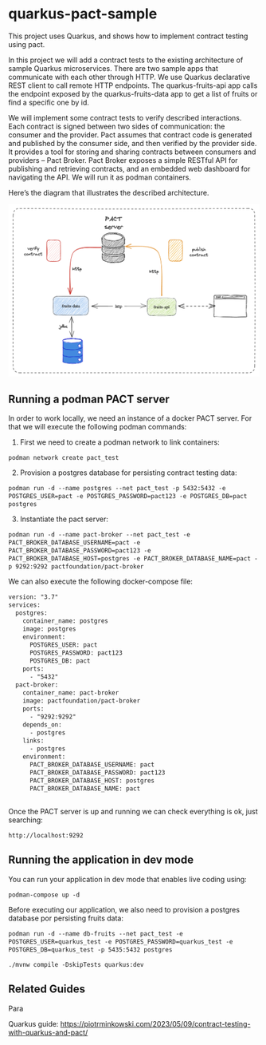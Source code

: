 # quarkus-pact-sample

This project uses Quarkus, and shows how to implement contract testing using pact.

In this project we will add a contract tests to the existing architecture of sample Quarkus microservices. 
There are two sample apps that communicate with each other through HTTP. We use Quarkus declarative REST client 
to call remote HTTP endpoints. The quarkus-fruits-api app calls the endpoint exposed by the quarkus-fruits-data
app to get a list of fruits or find a specific one by id.

We will implement some contract tests to verify described interactions. Each contract is signed between 
two sides of communication: the consumer and the provider. Pact assumes that contract code is generated 
and published by the consumer side, and then verified by the provider side. 
It provides a tool for storing and sharing contracts between consumers and providers – Pact Broker. 
Pact Broker exposes a simple RESTful API for publishing and retrieving contracts, and an embedded 
web dashboard for navigating the API. We will run it as podman containers. 

Here’s the diagram that illustrates the described architecture.

![Architecture](architecture.png)

## Running a podman PACT server

In order to work locally, we need an instance of a docker PACT server. For that we will execute the 
following podman commands:

1. First we need to create a podman network to link containers:

```shell script
podman network create pact_test
```

2. Provision a postgres database for persisting contract testing data:

```shell script
podman run -d --name postgres --net pact_test -p 5432:5432 -e POSTGRES_USER=pact -e POSTGRES_PASSWORD=pact123 -e POSTGRES_DB=pact postgres
```

3. Instantiate the pact server:

```shell script
podman run -d --name pact-broker --net pact_test -e PACT_BROKER_DATABASE_USERNAME=pact -e PACT_BROKER_DATABASE_PASSWORD=pact123 -e PACT_BROKER_DATABASE_HOST=postgres -e PACT_BROKER_DATABASE_NAME=pact -p 9292:9292 pactfoundation/pact-broker
```

We can also execute the following docker-compose file:

```
version: "3.7"
services:
  postgres:
    container_name: postgres
    image: postgres
    environment:
      POSTGRES_USER: pact
      POSTGRES_PASSWORD: pact123
      POSTGRES_DB: pact
    ports:
      - "5432"
  pact-broker:
    container_name: pact-broker
    image: pactfoundation/pact-broker
    ports:
      - "9292:9292"
    depends_on:
      - postgres
    links:
      - postgres
    environment:
      PACT_BROKER_DATABASE_USERNAME: pact
      PACT_BROKER_DATABASE_PASSWORD: pact123
      PACT_BROKER_DATABASE_HOST: postgres
      PACT_BROKER_DATABASE_NAME: pact
  
```

Once the PACT server is up and running we can check everything is ok, just searching:

```
http://localhost:9292
```

## Running the application in dev mode

You can run your application in dev mode that enables live coding using:

```shell script
podman-compose up -d
```

Before executing our application, we also need to provision a postgres database por persisting fruits data:

```shell script
podman run -d --name db-fruits --net pact_test -e POSTGRES_USER=quarkus_test -e POSTGRES_PASSWORD=quarkus_test -e POSTGRES_DB=quarkus_test -p 5435:5432 postgres
```

```shell script
./mvnw compile -DskipTests quarkus:dev
```

## Related Guides

Para 

Quarkus guide: https://piotrminkowski.com/2023/05/09/contract-testing-with-quarkus-and-pact/